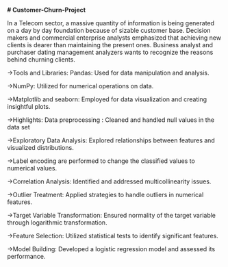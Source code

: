 **# Customer-Churn-Project**

In a Telecom sector, a massive quantity of information is being generated on a day by day foundation because of sizable customer base. Decision makers and commercial enterprise analysts emphasized that achieving new clients is dearer than maintaining the present ones. Business analyst and purchaser dating management analyzers wants to recognize the reasons behind churning clients.


->Tools and Libraries: Pandas: Used for data manipulation and analysis.

->NumPy: Utilized for numerical operations on data.

->Matplotlib and seaborn: Employed for data visualization and creating insightful plots.

->Highlights: Data preprocessing : Cleaned and handled null values in the data set

->Exploratory Data Analysis: Explored relationships between features and visualized distributions.

->Label encoding are performed to change the classified values to numerical values.

->Correlation Analysis: Identified and addressed multicollinearity issues.

->Outlier Treatment: Applied strategies to handle outliers in numerical features.

->Target Variable Transformation: Ensured normality of the target variable through logarithmic transformation.

->Feature Selection: Utilized statistical tests to identify significant features.

->Model Building: Developed a logistic regression model and assessed its performance.
